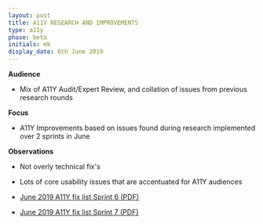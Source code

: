 ```yaml
---
layout: post
title: A11Y RESEARCH AND IMPROVEMENTS
type: a11y
phase: beta
initials: mk
display_date: 6th June 2019
---
```


**Audience**
- Mix of A11Y Audit/Expert Review, and collation of issues from previous research rounds

**Focus**
- A11Y Improvements based on issues found during research implemented over 2 sprints in June

**Observations**
- Not overly technical fix's
- Lots of core usability issues that are accentuated for A11Y audiences

- [June 2019 A11Y fix list Sprint 6 (PDF)](../files/SEP_2019_may_31_A11Y_Sprint6.pdf)
- [June 2019 A11Y fix list Sprint 7 (PDF)](../files/SEP_2019_June_14_A11Y_Sprint7.pdf)
